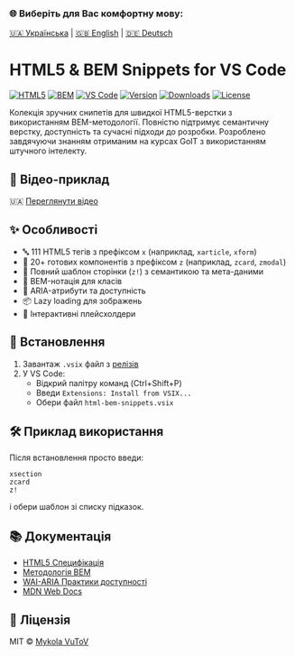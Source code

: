 ### 🌐 Виберіть для Вас комфортну мову:

[🇺🇦 Українська](README.md) | [🇬🇧 English](README.en.md) |
[🇩🇪 Deutsch](README.de.md)

# HTML5 & BEM Snippets for VS Code

[![HTML5](https://img.shields.io/badge/HTML5-E34F26?style=for-the-badge&logo=html5&logoColor=white)](https://html.spec.whatwg.org/)
[![BEM](https://img.shields.io/badge/BEM-000000?style=for-the-badge&logo=bem&logoColor=white)](https://en.bem.info/)
[![VS Code](https://img.shields.io/badge/VS_Code-007ACC?style=for-the-badge&logo=visual-studio-code&logoColor=white)](https://code.visualstudio.com/)
[![Version](https://img.shields.io/github/v/release/VuToV-Mykola/html-vscode-snippets)](https://github.com/VuToV-Mykola/html-vscode-snippets/releases)
[![Downloads](https://img.shields.io/github/downloads/VuToV-Mykola/html-vscode-snippets/total?label=Downloads)](https://github.com/VuToV-Mykola/html-vscode-snippets/releases/latest)
[![License](https://img.shields.io/badge/License-MIT-blue.svg)](LICENSE)

Колекція зручних снипетів для швидкої HTML5-верстки з використанням
BEM-методології. Повністю підтримує семантичну верстку, доступність та сучасні
підходи до розробки. Розроблено завдячуючи знанням отриманим на курсах GoIT з
використанням штучного інтелекту.

## 🎥 Відео-приклад

🇺🇦 [Переглянути відео](https://www.youtube.com/watch?v=ZEnn5RbKXUw)


## ✨ Особливості

- 🔤 111 HTML5 тегів з префіксом `x` (наприклад, `xarticle`, `xform`)
- 🧩 20+ готових компонентів з префіксом `z` (наприклад, `zcard`, `zmodal`)
- 📄 Повний шаблон сторінки (`z!`) з семантикою та мета-даними
- 🔧 BEM-нотація для класів
- 🦾 ARIA-атрибути та доступність
- 📦 Lazy loading для зображень
- 🧠 Інтерактивні плейсхолдери

## 🚀 Встановлення

1. Завантаж `.vsix` файл з
   [релізів](https://github.com/VuToV-Mykola/html-vscode-snippets/releases/latest)
2. У VS Code:
   - Відкрий палітру команд (Ctrl+Shift+P)
   - Введи `Extensions: Install from VSIX...`
   - Обери файл `html-bem-snippets.vsix`

## 🛠 Приклад використання

Після встановлення просто введи:

```
xsection
zcard
z!
```

і обери шаблон зі списку підказок.

## 📚 Документація

- [HTML5 Специфікація](https://html.spec.whatwg.org/)
- [Методологія BEM](https://en.bem.info/methodology/)
- [WAI-ARIA Практики доступності](https://www.w3.org/WAI/ARIA/apg/)
- [MDN Web Docs](https://developer.mozilla.org/uk/)

## 📜 Ліцензія

MIT © [Mykola VuToV](https://github.com/VuToV-Mykola)
